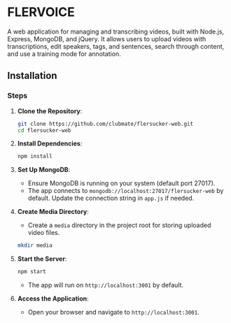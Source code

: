 # FLERVOICE

A web application for managing and transcribing videos, built with Node.js, Express, MongoDB, and jQuery. It allows users to upload videos with transcriptions, edit speakers, tags, and sentences, search through content, and use a training mode for annotation.

## Installation

### Steps

1. **Clone the Repository**:
   ```bash
   git clone https://github.com/clubmate/flersucker-web.git
   cd flersucker-web
   ```

2. **Install Dependencies**:
   ```bash
   npm install
   ```

3. **Set Up MongoDB**:
   - Ensure MongoDB is running on your system (default port 27017).
   - The app connects to `mongodb://localhost:27017/flersucker-web` by default. Update the connection string in `app.js` if needed.

4. **Create Media Directory**:
   - Create a `media` directory in the project root for storing uploaded video files.
   ```bash
   mkdir media
   ```

6. **Start the Server**:
   ```bash
   npm start
   ```
   - The app will run on `http://localhost:3001` by default.

7. **Access the Application**:
   - Open your browser and navigate to `http://localhost:3001`.
